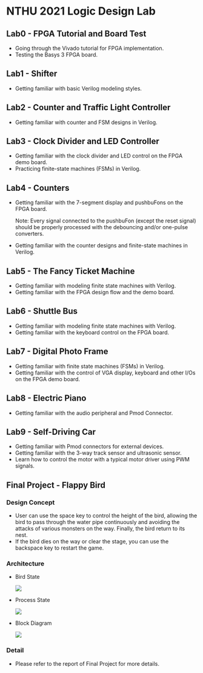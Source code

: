 # NTHU 2021 Logic Design Lab

## Lab0 - FPGA Tutorial and Board Test
- Going through the Vivado tutorial for FPGA implementation.
- Testing the Basys 3 FPGA board.

## Lab1 - Shifter
- Getting familiar with basic Verilog modeling styles.

## Lab2 - Counter and Traffic Light Controller
- Getting familiar with counter and FSM designs in Verilog.

## Lab3 - Clock Divider and LED Controller
- Getting familiar with the clock divider and LED control on the FPGA demo board.
- Practicing finite-state machines (FSMs) in Verilog.

## Lab4 - Counters
- Getting familiar with the 7-segment display and pushbuFons on the FPGA board.

  Note: Every signal connected to the pushbuFon (except the reset signal) should be properly processed with the debouncing and/or one-pulse converters.
- Getting familiar with the counter designs and finite-state machines in Verilog.

## Lab5 - The Fancy Ticket Machine
- Getting familiar with modeling finite state machines with Verilog.
- Getting familiar with the FPGA design flow and the demo board.

## Lab6 - Shuttle Bus
- Getting familiar with modeling finite state machines with Verilog.
- Getting familiar with the keyboard control on the FPGA board.

## Lab7 - Digital Photo Frame
- Getting familiar with finite state machines (FSMs) in Verilog.
- Getting familiar with the control of VGA display, keyboard and other I/Os on the FPGA demo board.

## Lab8 - Electric Piano
- Getting familiar with the audio peripheral and Pmod Connector.

## Lab9 - Self-Driving Car
- Getting familiar with Pmod connectors for external devices.
- Getting familiar with the 3-way track sensor and ultrasonic sensor.
- Learn how to control the motor with a typical motor driver using PWM signals.

## Final Project - Flappy Bird

### Design Concept
- User can use the space key to control the height of the bird, allowing the bird to pass through the water pipe continuously and avoiding the attacks of various monsters on the way. Finally, the bird return to its nest.
- If the bird dies on the way or clear the stage, you can use the backspace key to restart the game.

### Architecture
- Bird State

  ![](https://i.imgur.com/FZghW36.png)
- Process State

  ![](https://i.imgur.com/NHs7BDs.png)
- Block Diagram

  ![](https://i.imgur.com/aDMidpQ.png)

### Detail
- Please refer to the report of Final Project for more details.